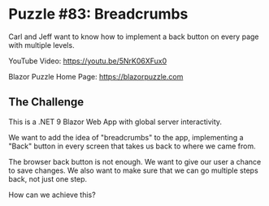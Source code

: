 # Puzzle #83: Breadcrumbs

Carl and Jeff want to know how to implement a back button on every page with multiple levels.

YouTube Video: https://youtu.be/5NrK06XFux0

Blazor Puzzle Home Page: https://blazorpuzzle.com

## The Challenge

This is a .NET 9 Blazor Web App with global server interactivity.

We want to add the idea of "breadcrumbs" to the app, implementing a "Back" button in every screen that takes us back to where we came from.

The browser back button is not enough. We want to give our user a chance to save changes. We also want to make sure that we can go multiple steps back, not just one step.

How can we achieve this?


